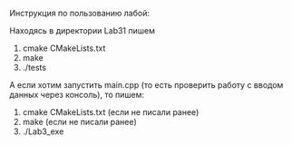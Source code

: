 Инструкция по пользованию лабой: 

Находясь в директории Lab31 пишем
1. cmake СMakeLists.txt
2. make
3. ./tests

А если хотим запустить main.cpp (то есть проверить работу с вводом данных через консоль), то пишем:
1. cmake СMakeLists.txt (если не писали ранее)
2. make (если не писали ранее)
3. ./Lab3_exe
